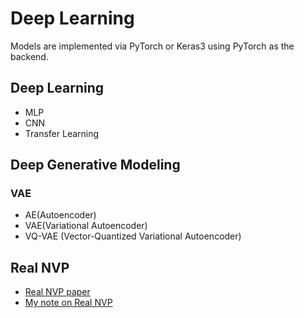 # Deep Learning

Models are implemented via PyTorch or Keras3 using PyTorch as the backend.

## Deep Learning
* MLP 
* CNN
* Transfer Learning

## Deep Generative Modeling
### VAE
* AE(Autoencoder)
* VAE(Variational Autoencoder)
* VQ-VAE (Vector-Quantized Variational Autoencoder)

## Real NVP
* [Real NVP paper](https://arxiv.org/pdf/1605.08803)
* [My note on Real NVP](Real_NVP/real_nvp.pdf)
  


